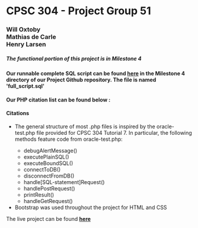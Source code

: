 <h1>CPSC 304 - Project Group 51</h1>
<h3>Will Oxtoby </br>
Mathias de Carle </br>
Henry Larsen </br>
</h3>

##### The functional portion of this project is in Milestone 4

#### Our runnable complete SQL script can be found [here](https://github.students.cs.ubc.ca/CPSC304-2022W-T1/project_h3z2b_k4k3b_k7j3b/blob/main/Milestone%204/full_script.sql) in the Milestone 4 directory of our Project Github repository. The file is named 'full_script.sql'
  
#### Our PHP citation list can be found below :

#### Citations
<ul>
<li>The general structure of most .php files is inspired by the oracle-test.php file provided for CPSC 304 Tutorial 7. In particular, the following methods feature code from oracle-test.php:</li>
    <ul>
<li>debugAlertMessage()</li>
<li>executePlainSQL()</li>
<li>executeBoundSQL()</li>
<li>connectToDB()</li>
<li>disconnectFromDB()</li>
<li>handle[SQL-statement]Request()</li>
<li>handlePostRequest()</li>
<li>printResult()</li>
<li>handleGetRequest()</li>
  </ul>
<li>Bootstrap was used throughout the project for HTML and CSS</li>
</ul>

<p>The live project can be found <strong><a href="https://www.students.cs.ubc.ca/~woxtoby/home.php#">here</a></strong></p>
